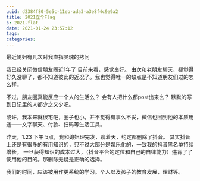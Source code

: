 ```yaml
---
uuid: d2384f80-5e5c-11eb-ada3-a3e8f4c9e9a2
title: 2021立个Flag
s: 2021-flat
date: 2021-01-24 23:57:12
tags:
categories:
---
```


最近媳妇有几次对我直指灵魂的拷问

我已经关闭微信朋友圈近1年了
目前来看，感觉良好。 由次和老朋友聊天，都觉得好久没聊了，都不知道彼此的近况了。我也觉得唯一的缺点是不知道朋友们过的怎么样。

不过，朋友圈真能反应一个人的生活么？
会有人把什么都post出来么？ 默默的写到日记里的人都少之又少吧。

或许，我本来就很宅吧，圈子也小，并不觉得有事么不妥，微信也回到他的本质用途——文字聊天、付款、扫码等生活工具。

昨天，1.23 下午 5点，我和媳妇理完发，聊着天，约定都删除了抖音。 其实抖音上还是有很多的有用知识的，只不过大部分是娱乐化的，一致我的抖音黑名单持续增长。
一旦获得知识的成本过大，（抖音平台的定位和自己的自律能力）违背了了使用他的目的。那删除无疑是正确的选择。

我们的时间，应该被用作更系统的学习。个人以及孩子的教育发展，理财等。
